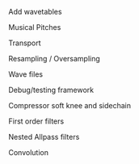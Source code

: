 
Add wavetables

Musical Pitches

Transport

Resampling / Oversampling

Wave files

Debug/testing framework

Compressor soft knee and sidechain

First order filters

Nested Allpass filters

Convolution

